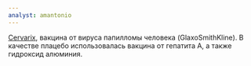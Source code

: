 ```yaml
---
analyst: amantonio
---
```


[Cervarix](https://www.fda.gov/downloads/biologicsbloodvaccines/vaccines/approvedproducts/ucm186981.pdf), вакцина от вируса папилломы человека (GlaxoSmithKline). В качестве плацебо использовалась вакцина от гепатита А, а также гидроксид алюминия.
